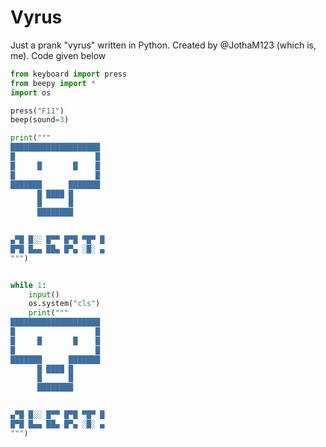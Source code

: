 # Vyrus
Just a prank "vyrus" written in Python. Created by @JothaM123 (which is, me). Code given below
```python
from keyboard import press
from beepy import *
import os

press("F11")
beep(sound=3)

print("""
████████████████████
█                  █
█     █       █    █
█                  █      
███████      ███████
      █ ████ █
      █      █
      ████████

                      
▄▀█ █░░ █▀▀ █▀█ ▀█▀ █
█▀█ █▄▄ ██▄ █▀▄ ░█░ ▄
""")


while 1:
    input()
    os.system("cls")
    print("""
████████████████████
█                  █
█     █       █    █
█                  █      
███████      ███████
      █ ████ █
      █      █
      ████████

                              
▄▀█ █░░ █▀▀ █▀█ ▀█▀ █
█▀█ █▄▄ ██▄ █▀▄ ░█░ ▄
""")
```
